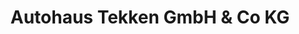 ---
title: "Autohaus Tekken GmbH & Co KG"
url: /aurich/autohaus-tekken-gmbh-und-co-kg/
shop: Autohaus
---